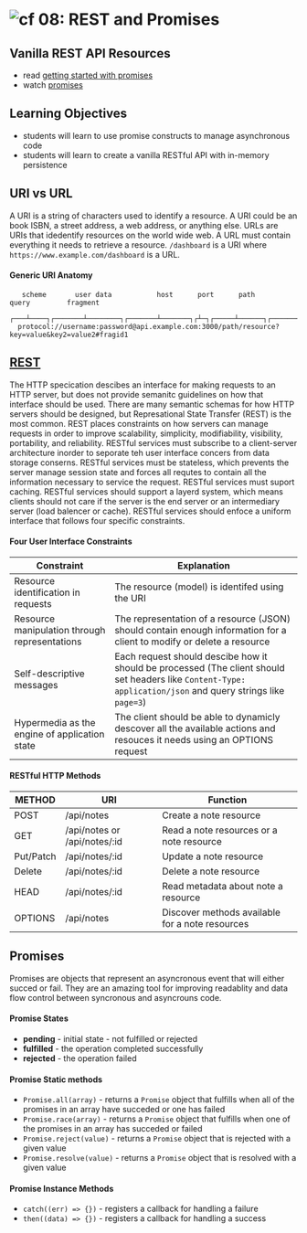 ![cf](http://i.imgur.com/7v5ASc8.png) 08: REST and Promises
===

## Vanilla REST API Resources
* read [getting started with promises](https://developers.google.com/web/fundamentals/getting-started/primers/promises)
* watch [promises](https://www.youtube.com/watch?v=2d7s3spWAzo)

## Learning Objectives
* students will learn to use promise constructs to manage asynchronous code
* students will learn to create a vanilla RESTful API with in-memory persistence

## URI vs URL
A URI is a string of characters used to identify a resource. A URI could be an book ISBN, a street address, a web address, or anything else. URLs are URIs that idedentify resources on the world wide web. A URL must contain everything it needs to retrieve a resource. `/dashboard` is a URI where `https://www.example.com/dashboard` is a URL.

#### Generic URI Anatomy 
```
   scheme       user data           host      port      path             query         fragment
  ┌───┴────┐┌───────┴────────┐┌───────┴───────┐┌┴─┐┌─────┴──────┐┌─────────┴──────────┐┌──┴───┐
  protocol://username:password@api.example.com:3000/path/resource?key=value&key2=value2#fragid1
```

## [REST](https://www.w3.org/2001/sw/wiki/REST)
The HTTP specication descibes an interface for making requests to an HTTP server, but does not provide semanitc guidelines on how that interface should be used. There are many semantic schemas for how HTTP servers should be designed, but Represational State Transfer (REST) is the most common. REST places constraints on how servers can manage requests in order to improve scalability, simplicity, modifiability, visibility, portability, and reliability. RESTful services must subscribe to a client-server architecture inorder to seporate teh user interface concers from data storage conserns. RESTful services must be stateless, which prevents the server manage session state and forces all requtes to contain all the information necessary to service the request. RESTful services must suport caching. RESTful services should support a layerd system, which means clients should not care if the server is the end server or an intermediary server (load balencer or cache).  RESTful services should enfoce a uniform interface that follows four specific constraints. 

#### Four User Interface Constraints
| Constraint | Explanation | 
| --- | --- | 
| Resource identification in requests  | The resource (model) is identifed using the URI |
| Resource manipulation through representations | The representation of a resource (JSON) should contain enough information for a client to modify or delete a resource | 
| Self-descriptive messages | Each request should descibe how it should be processed (The client should set headers like `Content-Type: application/json` and query strings like `page=3`) | 
| Hypermedia as the engine of application state | The client should be able to dynamicly descover all the available actions and resouces it needs using an OPTIONS request |

#### RESTful HTTP Methods
| METHOD | URI | Function | 
| --- | --- | --- | 
| POST | /api/notes | Create a note resource | 
| GET | /api/notes or /api/notes/:id  | Read a note resources or a note resource | 
| Put/Patch | /api/notes/:id | Update a note resource |
| Delete |  /api/notes/:id | Delete a note resource |
| HEAD | /api/notes/:id | Read metadata about note a resource |
| OPTIONS |  /api/notes | Discover methods available for a note resources |

## Promises
Promises are objects that represent an asyncronous event that will either succed or fail. They are an amazing tool for improving readablity and data flow control between syncronous and asyncrouns code.

#### Promise States
  * **pending** - initial state - not fulfilled or rejected
  * **fulfilled** - the operation completed successfully
  * **rejected** - the operation failed
  
#### Promise Static methods
  * `Promise.all(array)` - returns a `Promise` object that fulfills when all of the promises in an array have succeded or one has failed
  * `Promise.race(array)` - returns a `Promise` object that fulfills when one of the promises in an array has succeded or failed
  * `Promise.reject(value)` - returns a `Promise` object that is rejected with a given value
  * `Promise.resolve(value)` - returns a `Promise` object that is resolved with a given value
  
 #### Promise Instance Methods
  * `catch((err) => {})` - registers a callback for handling a failure
  * `then((data) => {})` - registers a callback for handling a success

